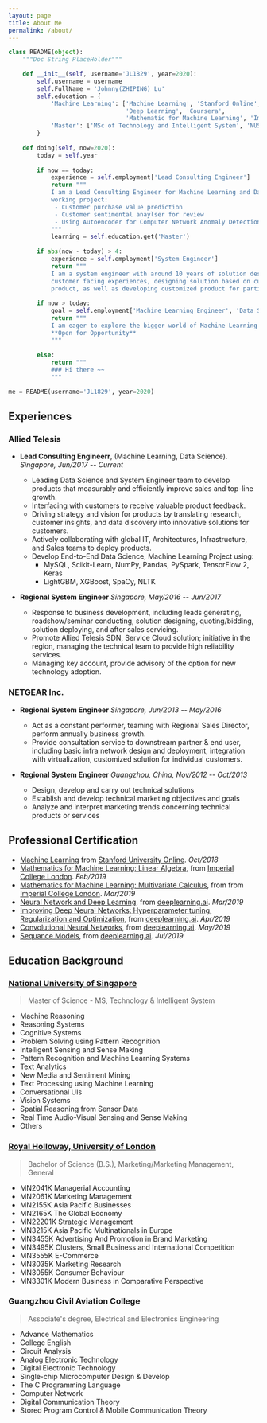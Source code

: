```yaml
---
layout: page
title: About Me
permalink: /about/
---
```


```python
class README(object):
    """Doc String PlaceHolder"""

    def __init__(self, username='JL1829', year=2020):
        self.username = username
        self.FullName = 'Johnny(ZHIPING) Lu'
        self.education = {
            'Machine Learning': ['Machine Learning', 'Stanford Online',
                                 'Deep Learning', 'Coursera',
                                 'Mathematic for Machine Learning', 'Imperial College London'],
            'Master': ['MSc of Technology and Intelligent System', 'NUS'], 
        }
    
    def doing(self, now=2020):
        today = self.year
        
        if now == today:
            experience = self.employment['Lead Consulting Engineer']
            return """
            I am a Lead Consulting Engineer for Machine Learning and Data Science, current
            working project:
             - Customer purchase value prediction
             - Customer sentimental anaylser for review
             - Using Autoencoder for Computer Network Anomaly Detection.
            """
            learning = self.education.get('Master')
            
        if abs(now - today) > 4:
            experience = self.employment['System Engineer']
            return """
            I am a system engineer with around 10 years of solution design and 
            customer facing experiences, designing solution based on current
            product, as well as developing customized product for particular requirement."""
            
        if now > today:
            goal = self.employment['Machine Learning Engineer', 'Data Scientist']
            return """
            I am eager to explore the bigger world of Machine Learning and Data Science.
            **Open for Opportunity**
            """
            
        else:
            return """
            ### Hi there ~~
            """

me = README(username='JL1829', year=2020)
```


## Experiences

### Allied Telesis
- **Lead Consulting Engineerr**, (Machine Learning, Data Science).
*Singapore, Jun/2017 -- Current*

    - Leading Data Science and System Engineer team to develop products that measurably and efficiently improve sales and top-line growth.
    - Interfacing with customers to receive valuable product feedback.
    - Driving strategy and vision for products by translating research, customer insights, and data discovery into innovative solutions for customers. 
    - Actively collaborating with global IT, Architectures, Infrastructure, and Sales teams to deploy products.
    - Develop End-to-End Data Science, Machine Learning Project using: 
        - MySQL, Scikit-Learn, NumPy, Pandas, PySpark, TensorFlow 2, Keras
        - LightGBM, XGBoost, SpaCy, NLTK

- **Regional System Engineer** 
*Singapore, May/2016 -- Jun/2017*
    - Response to business development, including leads generating, roadshow/seminar conducting, solution designing, quoting/bidding, solution deploying, and after sales servicing. 
    - Promote Allied Telesis SDN, Service Cloud solution; initiative in the region, managing the technical team to provide high reliability services. 
    - Managing key account, provide advisory of the option for new technology adoption. 


### NETGEAR Inc.
- **Regional System Engineer**
*Singapore, Jun/2013 -- May/2016*
    - Act as a constant performer, teaming with Regional Sales Director, perform annually business growth. 
    - Provide consultation service to downstream partner & end user, including basic infra network design and deployment, integration with virtualization, customized solution for individual customers. 

- **Regional System Engineer**
*Guangzhou, China, Nov/2012 -- Oct/2013*
    - Design, develop and carry out technical solutions 
    - Establish and develop technical marketing objectives and goals 
    - Analyze and interpret marketing trends concerning technical products or services


## Professional Certification
* [Machine Learning](https://www.coursera.org/account/accomplishments/verify/M9QF62R25BUR) from [Stanford University Online](https://online.stanford.edu). *Oct/2018*
* [Mathematics for Machine Learning: Linear Algebra](https://www.coursera.org/account/accomplishments/verify/NW6MCXFBX47G), from [Imperial College London](https://www.imperial.ac.uk). *Feb/2019*
* [Mathematics for Machine Learning: Multivariate Calculus](https://www.coursera.org/account/accomplishments/verify/X64UR4U3AQFA), from from [Imperial College London](https://www.imperial.ac.uk). *Mar/2019*
* [Neural Network and Deep Learning](https://www.coursera.org/account/accomplishments/certificate/HY9746KQFZDD), from [deeplearning.ai](https://deeplearning.ai). *Mar/2019*
* [Improving Deep Neural Networks: Hyperparameter tuning, Regularization and Optimization](https://www.coursera.org/account/accomplishments/certificate/KRJRFJKGF4RE), from [deeplearning.ai](https://deeplearning.ai). *Apr/2019*
* [Convolutional Neural Networks](https://www.coursera.org/account/accomplishments/certificate/64Q5LSDGCVNN), from [deeplearning.ai](https://deeplearning.ai). *May/2019*
* [Sequance Models](https://www.coursera.org/account/accomplishments/certificate/7DVELPA6RWFP), from [deeplearning.ai](https://deeplearning.ai). *Jul/2019*


## Education Background

### [National University of Singapore](https://en.wikipedia.org/wiki/National_University_of_Singapore)
> Master of Science - MS, Technology & Intelligent System
* Machine Reasoning
* Reasoning Systems
* Cognitive Systems
* Problem Solving using Pattern Recognition
* Intelligent Sensing and Sense Making
* Pattern Recognition and Machine Learning Systems
* Text Analytics
* New Media and Sentiment Mining
* Text Processing using Machine Learning
* Conversational UIs
* Vision Systems
* Spatial Reasoning from Sensor Data
* Real Time Audio-Visual Sensing and Sense Making
* Others

### [Royal Holloway, University of London](https://en.wikipedia.org/wiki/Royal_Holloway,_University_of_London)
> Bachelor of Science (B.S.), Marketing/Marketing Management, General
* MN2041K Managerial Accounting
* MN2061K Marketing Management
* MN2155K Asia Pacific Businesses
* MN2165K The Global Economy
* MN22201K Strategic Management
* MN3215K Asia Pacific Multinationals in Europe
* MN3455K Advertising And Promotion in Brand Marketing
* MN3495K Clusters, Small Business and International Competition
* MN3555K E-Commerce
* MN3035K Marketing Research
* MN3055K Consumer Behaviour
* MN3301K Modern Business in Comparative Perspective

### Guangzhou Civil Aviation College
> Associate's degree, Electrical and Electronics Engineering
* Advance Mathematics
* College English
* Circuit Analysis
* Analog Electronic Technology
* Digital Electronic Technology
* Single-chip Microcomputer Design & Develop
* The C Programming Language
* Computer Network
* Digital Communication Theory
* Stored Program Control & Mobile Communication Theory


